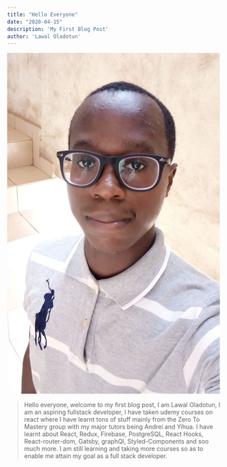 ```yaml
---
title: "Hello Everyone"
date: "2020-04-15"
description: 'My First Blog Post'
author: 'Lawal Oladotun'
---
```


 ![title](./images/dot.jpg)
> Hello everyone, welcome to my first blog post, I am Lawal Oladotun, I am
> an aspiring fullstack developer, I have taken udemy courses on react where I have learnt tons of
> stuff mainly from the Zero To Mastery group with my major tutors being Andrei and Yihua.
> I have learnt about React, Redux, Firebase, PostgreSQL, React Hooks, React-router-dom, Gatsby,
> graphQl, Styled-Components and soo much more. I am still learning and taking more courses so as to enable
> me attain my goal as a full stack developer.

